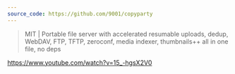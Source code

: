 ```yaml
---
source_code: https://github.com/9001/copyparty
---
```


> MIT | Portable file server with accelerated resumable uploads, dedup, WebDAV, FTP, TFTP, zeroconf, media indexer, thumbnails++ all in one file, no deps

https://www.youtube.com/watch?v=15_-hgsX2V0